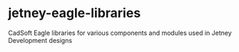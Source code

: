 # jetney-eagle-libraries
CadSoft Eagle libraries for various components and modules used in Jetney Development designs
